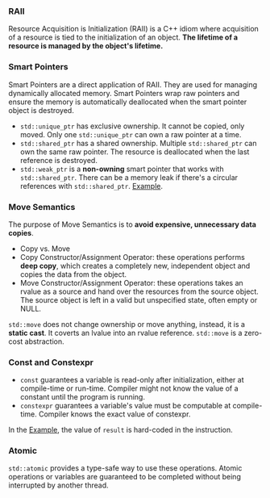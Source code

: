 ### RAII

Resource Acquisition is Initialization (RAII) is a C++ idiom where acquisition of a resource is tied to the initialization of an object.
**The lifetime of a resource is managed by the object's lifetime.**

### Smart Pointers

Smart Pointers are a direct application of RAII. They are used for managing dynamically allocated memory. Smart Pointers wrap raw pointers and ensure the memory is automatically deallocated when the smart pointer object is destroyed.

- `std::unique_ptr` has exclusive ownership. It cannot be copied, only moved. Only one `std::unique_ptr` can own a raw pointer at a time.
- `std::shared_ptr` has a shared ownership. Multiple `std::shared_ptr` can own the same raw pointer. The resource is deallocated when the last reference is destroyed.
- `std::weak_ptr` is a **non-owning** smart pointer that works with `std::shared_ptr`. There can be a memory leak if there's a circular references with `std::shared_ptr`. [Example](https://godbolt.org/z/q1TfdzxP7).

### Move Semantics

The purpose of Move Semantics is to **avoid expensive, unnecessary data copies**.

- Copy vs. Move
- Copy Constructor/Assignment Operator: these operations performs **deep copy**, which creates a completely new, independent object and copies the data from the object.
- Move Constructor/Assignment Operator: these operations takes an rvalue as a source and hand over the resources from the source object. The source object is left in a valid but unspecified state, often empty or NULL.

`std::move` does not change ownership or move anything, instead, it is a **static cast**. It coverts an lvalue into an rvalue reference. `std::move` is a zero-cost abstraction.

### Const and Constexpr

- `const` guarantees a variable is read-only after initialization, either at compile-time or run-time. Compiler might not know the value of a constant until the program is running.
- `constexpr` guarantees a variable's value must be computable at compile-time. Compiler knows the exact value of constexpr.

In the [Example](https://godbolt.org/z/6jM1q68Tv), the value of `result` is hard-coded in the instruction.

### Atomic

`std::atomic` provides a type-safe way to use these operations. Atomic operations or variables are guaranteed to be completed without being interrupted by another thread.
